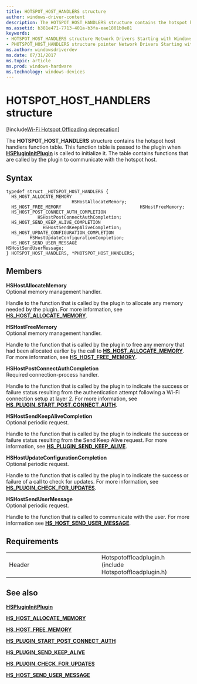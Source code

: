 ```yaml
---
title: HOTSPOT_HOST_HANDLERS structure
author: windows-driver-content
description: The HOTSPOT_HOST_HANDLERS structure contains the hotspot host handlers function table.
ms.assetid: b381e471-7713-401a-b3fa-eae1801b0e81
keywords: 
- HOTSPOT_HOST_HANDLERS structure Network Drivers Starting with Windows Vista
- PHOTSPOT_HOST_HANDLERS structure pointer Network Drivers Starting with Windows Vista
ms.author: windowsdriverdev
ms.date: 07/31/2017 
ms.topic: article
ms.prod: windows-hardware
ms.technology: windows-devices
---
```


# HOTSPOT\_HOST\_HANDLERS structure

[!include[Wi-Fi Hotspot Offloading deprecation](wi-fi-hotspot-offloading-deprecation.md)]


The **HOTSPOT\_HOST\_HANDLERS** structure contains the hotspot host handlers function table. This function table is passed to the plugin when [**HSPluginInitPlugin**](hsplugininitplugin.md) is called to initialize it. The table contains functions that are called by the plugin to communicate with the hotspot host.

Syntax
------

```ManagedCPlusPlus
typedef struct _HOTSPOT_HOST_HANDLERS {
  HS_HOST_ALLOCATE_MEMORY                          HSHostAllocateMemory;
  HS_HOST_FREE_MEMORY                              HSHostFreeMemory;
  HS_HOST_POST_CONNECT_AUTH_COMPLETION             HSHostPostConnectAuthCompletion;
  HS_HOST_SEND_KEEP_ALIVE_COMPLETION               HSHostSendKeepAliveCompletion;
  HS_HOST_UPDATE_CONFIGURATION_COMPLETION          HSHostUpdateConfigurationCompletion;
  HS_HOST_SEND_USER_MESSAGE                        HSHostSendUserMessage;
} HOTSPOT_HOST_HANDLERS, *PHOTSPOT_HOST_HANDLERS;
```

Members
-------

**HSHostAllocateMemory**  
Optional memory management handler.

Handle to the function that is called by the plugin to allocate any memory needed by the plugin. For more information, see [**HS\_HOST\_ALLOCATE\_MEMORY**](hs-host-allocate-memory.md).

**HSHostFreeMemory**  
Optional memory management handler.

Handle to the function that is called by the plugin to free any memory that had been allocated earlier by the call to [**HS\_HOST\_ALLOCATE\_MEMORY**](hs-host-allocate-memory.md). For more information, see [**HS\_HOST\_FREE\_MEMORY**](hs-host-free-memory.md).

**HSHostPostConnectAuthCompletion**  
Required connection-process handler.

Handle to the function that is called by the plugin to indicate the success or failure status resulting from the authentication attempt following a Wi-Fi connection setup at layer 2. For more information, see [**HS\_PLUGIN\_START\_POST\_CONNECT\_AUTH**](hs-plugin-start-post-connect-auth.md).

**HSHostSendKeepAliveCompletion**  
Optional periodic request.

Handle to the function that is called by the plugin to indicate the success or failure status resulting from the Send Keep Alive request. For more information, see [**HS\_PLUGIN\_SEND\_KEEP\_ALIVE**](hs-plugin-send-keep-alive.md).

**HSHostUpdateConfigurationCompletion**  
Optional periodic request.

Handle to the function that is called by the plugin to indicate the success or failure of a call to check for updates. For more information, see [**HS\_PLUGIN\_CHECK\_FOR\_UPDATES**](hs-plugin-check-for-updates.md).

**HSHostSendUserMessage**  
Optional periodic request.

Handle to the function that is called to communicate with the user. For more information see [**HS\_HOST\_SEND\_USER\_MESSAGE**](hs-host-send-user-message.md).

Requirements
------------

<table>
<colgroup>
<col width="50%" />
<col width="50%" />
</colgroup>
<tbody>
<tr class="odd">
<td><p>Header</p></td>
<td>Hotspotoffloadplugin.h (include Hotspotoffloadplugin.h)</td>
</tr>
</tbody>
</table>

## See also


[**HSPluginInitPlugin**](hsplugininitplugin.md)

[**HS\_HOST\_ALLOCATE\_MEMORY**](hs-host-allocate-memory.md)

[**HS\_HOST\_FREE\_MEMORY**](hs-host-free-memory.md)

[**HS\_PLUGIN\_START\_POST\_CONNECT\_AUTH**](hs-plugin-start-post-connect-auth.md)

[**HS\_PLUGIN\_SEND\_KEEP\_ALIVE**](hs-plugin-send-keep-alive.md)

[**HS\_PLUGIN\_CHECK\_FOR\_UPDATES**](hs-plugin-check-for-updates.md)

[**HS\_HOST\_SEND\_USER\_MESSAGE**](hs-host-send-user-message.md)

 

 




